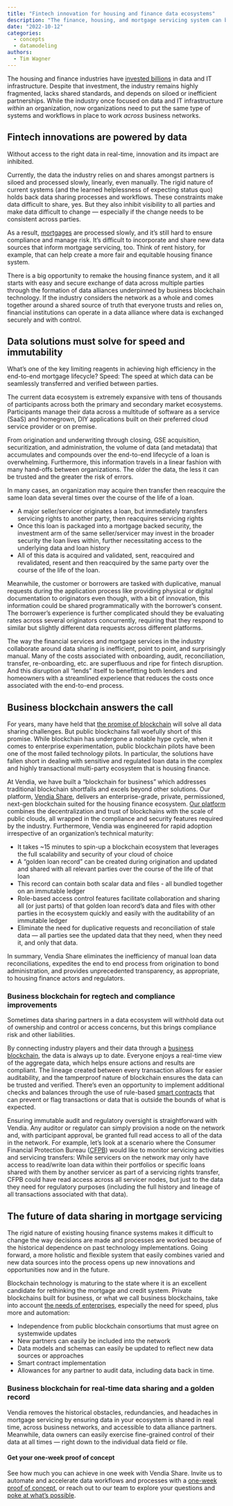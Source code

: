 ```yaml
---
title: "Fintech innovation for housing and finance data ecosystems"
description: "The finance, housing, and mortgage servicing system can be transformed through the formation of multi-party and real-time data alliances underpinned by new business blockchain technology."
date: "2022-10-12"
categories:
  - concepts
  - datamodeling
authors:
  - Tim Wagner
---
```

The housing and finance industries have [invested billions](https://www.mckinsey.com/industries/financial-services/our-insights/financial-data-unbound-the-value-of-open-data-for-individuals-and-institutions) in data and IT infrastructure. Despite that investment, the industry remains highly fragmented, lacks shared standards, and depends on siloed or inefficient partnerships. While the industry once focused on data and IT infrastructure _within_ an organization, now organizations need to put the same type of systems and workflows in place to work _across_ business networks. 


## Fintech innovations are powered by data

Without access to the right data in real-time, innovation and its impact are inhibited.

Currently, the data the industry relies on and shares amongst partners is siloed and processed slowly, linearly, even manually. The rigid nature of current systems (and the learned helplessness of expecting status quo) holds back data sharing processes and workflows. These constraints make data difficult to share, yes. But they also inhibit visibility to all parties and make data difficult to change — especially if the change needs to be consistent across parties. 

As a result, [mortgages](https://www.vendia.net/blog/blockchain-mortgage-services) are processed slowly, and it’s still hard to ensure compliance and manage risk. It’s difficult to incorporate and share new data sources that inform mortgage servicing, too. Think of rent history, for example, that can help create a more fair and equitable housing finance system.

There is a big opportunity to remake the housing finance system, and it all starts with easy and secure exchange of data across multiple parties through the formation of data alliances underpinned by business blockchain technology. If the industry considers the network as a whole and comes together around a shared source of truth that everyone trusts and relies on, financial institutions can operate in a data alliance where data is exchanged securely and with control. 


## Data solutions must solve for speed and immutability

What’s one of the key limiting reagents in achieving high efficiency in the end-to-end mortgage lifecycle? Speed: The speed at which data can be seamlessly transferred and verified between parties. 

The current data ecosystem is extremely expansive with tens of thousands of participants across both the primary and secondary market ecosystems. Participants manage their data across a multitude of software as a service (SaaS) and homegrown, DIY applications built on their preferred cloud service provider or on premise.

From origination and underwriting through closing, GSE acquisition, securitization, and administration, the volume of data (and metadata) that accumulates and compounds over the end-to-end lifecycle of a loan is overwhelming. Furthermore, this information travels in a linear fashion with many hand-offs between organizations. The older the data, the less it can be trusted and the greater the risk of errors.

In many cases, an organization may acquire then transfer then reacquire the same loan data several times over the course of the life of a loan.



* A major seller/servicer originates a loan, but immediately transfers servicing rights to another party, then reacquires servicing rights
* Once this loan is packaged into a mortgage backed security, the investment arm of the same seller/servicer may invest in the broader security the loan lives within, further necessitating access to the underlying data and loan history
* All of this data is acquired and validated, sent, reacquired and revalidated, resent and then reacquired by the same party over the course of the life of the loan.

Meanwhile, the customer or borrowers are tasked with duplicative, manual requests during the application process like providing physical or digital documentation to originators even though, with a bit of innovation, this information could be shared programmatically with the borrower’s consent. The borrower’s experience is further complicated should they be evaluating rates across several originators concurrently, requiring that they respond to similar but slightly different data requests across different platforms. 

The way the financial services and mortgage services in the industry collaborate around data sharing is inefficient, point to point, and surprisingly manual. Many of the costs associated with onboarding, audit, reconciliation, transfer, re-onboarding, etc. are superfluous and ripe for fintech disruption. And this disruption all “lends” itself to benefitting both lenders and homeowners with a streamlined experience that reduces the costs once associated with the end-to-end process.


## Business blockchain answers the call

For years, many have held that [the promise of blockchain](https://www.vendia.net/blog/private-public-blockchain-and-cloud) will solve all data sharing challenges. But public blockchains fall woefully short of this promise. While blockchain has undergone a notable hype cycle, when it comes to enterprise experimentation, public blockchain pilots have been one of the most failed technology pilots. In particular, the solutions have fallen short in dealing with sensitive and regulated loan data in the complex and highly transactional multi-party ecosystem that is housing finance.  

At Vendia, we have built a “blockchain for business” which addresses traditional blockchain shortfalls and excels beyond other solutions. Our platform, [Vendia Share](https://vendia.net/product), delivers an enterprise-grade, private, permissioned, next-gen blockchain suited for the housing finance ecosystem. [Our platform](https://www.vendia.net/blockchain) combines the decentralization and trust of blockchains with the scale of public clouds, all wrapped in the compliance and security features required by the industry. Furthermore, Vendia was engineered for rapid adoption irrespective of an organization’s technical maturity: 



* It takes ~15 minutes to spin-up a blockchain ecosystem that leverages the full scalability and security of your cloud of choice
*  A “golden loan record” can be created during origination and updated and shared with all relevant parties over the course of the life of that loan
* This record can contain both scalar data and files - all bundled together on an immutable ledger 
* Role-based access control features facilitate collaboration and sharing all (or just parts) of that golden loan record’s data and files with other parties in the ecosystem quickly and easily with the auditability of an immutable ledger
* Eliminate the need for duplicative requests and reconciliation of stale data — all parties see the updated data that they need, when they need it, and only that data.

In summary, Vendia Share eliminates the inefficiency of manual loan data reconciliations, expedites the end to end process from origination to bond administration, and provides unprecedented transparency, as appropriate, to housing finance actors and regulators.


### Business blockchain for regtech and compliance improvements

Sometimes data sharing partners in a data ecosystem will withhold data out of ownership and control or access concerns, but this brings compliance risk and other liabilities. 

By connecting industry players and their data through a [business blockchain](https://www.vendia.net/blog/finserv-blockchain-data-strategy), the data is always up to date. Everyone enjoys a real-time view of the aggregate data, which helps ensure actions and results are compliant. The lineage created between every transaction allows for easier auditability, and the tamperproof nature of blockchain ensures the data can be trusted and verified. There’s even an opportunity to implement additional checks and balances through the use of rule-based [smart contracts](https://www.vendia.net/blog/smart-contract-feature-example) that can prevent or flag transactions or data that is outside the bounds of what is expected. 

Ensuring immutable audit and regulatory oversight is straightforward with Vendia. Any auditor or regulator can simply provision a node on the network and, with participant approval, be granted full read access to all of the data in the network. For example, let’s look at a scenario where the Consumer Financial Protection Bureau ([CFPB](https://www.consumerfinance.gov/)) would like to monitor servicing activities and servicing transfers: While servicers on the network may only have access to read/write loan data within their portfolios or specific loans shared with them by another servicer as part of a servicing rights transfer, CFPB could have read access across all servicer nodes, but just to the data they need for regulatory purposes (including the full history and lineage of all transactions associated with that data).


## The future of data sharing in mortgage servicing

The rigid nature of existing housing finance systems makes it difficult to change the way decisions are made and processes are worked because of the historical dependence on past technology implementations. Going forward, a more holistic and flexible system that easily combines varied and new data sources into the process opens up new innovations and opportunities now and in the future.

Blockchain technology is maturing to the state where it is an excellent candidate for rethinking the mortgage and credit system. Private blockchains built for business, or what we call business blockchains, take into account [the needs of enterprises](https://www.vendia.net/blog/venn-diagramming-vendia-share), especially the need for speed, plus more and automation:



* Independence from public blockchain consortiums that must agree on systemwide updates
* New partners can easily be included into the network
* Data models and schemas can easily be updated to reflect new data sources or approaches
* Smart contract implementation
* Allowances for any partner to audit data, including data back in time. 


### Business blockchain for real-time data sharing and a golden record

Vendia removes the historical obstacles, redundancies, and headaches in mortgage servicing by ensuring data in your ecosystem is shared in real time, across business networks, and accessible to data alliance partners. Meanwhile, data owners can easily exercise fine-grained control of their data at all times — right down to the individual data field or file.


#### Get your one-week proof of concept

See how much you can achieve in one week with Vendia Share. Invite us to automate and accelerate data workflows and processes with a [one-week proof of concept](https://www.vendia.net/poc), or reach out to our team to explore your questions and [poke at what’s possible](https://meetings.hubspot.com/tim-zonca/contact-an-expert). 

